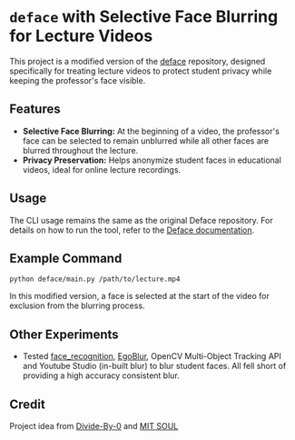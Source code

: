 
# `deface` with Selective Face Blurring for Lecture Videos

This project is a modified version of the [deface](https://github.com/ORB-HD/deface) repository, designed specifically for treating lecture videos to protect student privacy while keeping the professor's face visible.

## Features
- **Selective Face Blurring:** At the beginning of a video, the professor's face can be selected to remain unblurred while all other faces are blurred throughout the lecture.
- **Privacy Preservation:** Helps anonymize student faces in educational videos, ideal for online lecture recordings.

## Usage
The CLI usage remains the same as the original Deface repository. For details on how to run the tool, refer to the [Deface documentation](https://github.com/ORB-HD/deface).

## Example Command
`python deface/main.py /path/to/lecture.mp4`

In this modified version, a face is selected at the start of the video for exclusion from the blurring process.

## Other Experiments
- Tested [face_recognition](https://github.com/ageitgey/face_recognition), [EgoBlur](https://github.com/facebookresearch/EgoBlur/tree/main), OpenCV Multi-Object Tracking API and Youtube Studio (in-built blur) to blur student faces. All fell short of providing a high accuracy consistent blur.


## Credit
Project idea from [Divide-By-0](https://github.com/Divide-By-0/) and [MIT SOUL](http://soul.mit.edu/)
